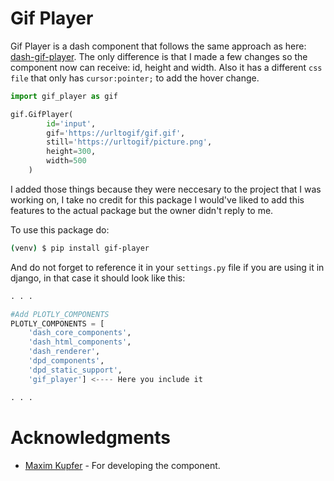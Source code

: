 # Gif Player

Gif Player is a dash component that follows the same approach as here: [dash-gif-player](https://pypi.org/project/dash-gif-component/). The only difference is that I made a few changes so the component now can receive: id, height and width. Also it has a different `css file` that only has `cursor:pointer;` to add the hover change.

``` py
import gif_player as gif

gif.GifPlayer(
        id='input',
        gif='https://urltogif/gif.gif',
        still='https://urltogif/picture.png',
        height=300,
        width=500
    )
```

I added those things because they were neccesary to the project that I was working on, I take no credit for this package I would've liked to add this features to the actual package but the owner didn't reply to me.

To use this package do:
``` bash
(venv) $ pip install gif-player
```

And do not forget to reference it in your `settings.py` file if you are using it in django, in that case it should look like this:

``` py
. . .

#Add PLOTLY_COMPONENTS
PLOTLY_COMPONENTS = [
    'dash_core_components',
    'dash_html_components',
    'dash_renderer',
    'dpd_components',
    'dpd_static_support',
    'gif_player'] <---- Here you include it

. . .
```

# Acknowledgments

* [Maxim Kupfer](https://pypi.org/user/mbkupfer/) - For developing the component.
